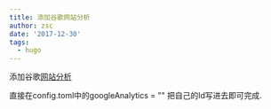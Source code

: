 ```yaml
---
title: 添加谷歌网站分析
author: zsc
date: '2017-12-30'
tags:
  - hugo
---
```


添加谷歌[网站分析](https://analytics.google.com/)

直接在config.toml中的googleAnalytics = ""  把自己的Id写进去即可完成.
